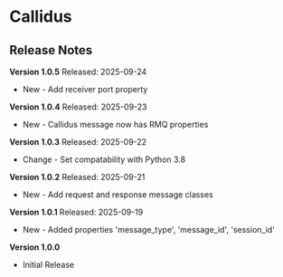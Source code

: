 # Callidus
## Release Notes

__Version 1.0.5__
Released: 2025-09-24
* New - Add receiver port property


__Version 1.0.4__
Released: 2025-09-23
* New - Callidus message now has RMQ properties


__Version 1.0.3__
Released: 2025-09-22
* Change - Set compatability with Python 3.8


__Version 1.0.2__
Released: 2025-09-21
* New - Add request and response message classes


__Version 1.0.1__
Released: 2025-09-19
* New - Added properties 'message_type', 'message_id', 'session_id'


__Version 1.0.0__
* Initial Release
